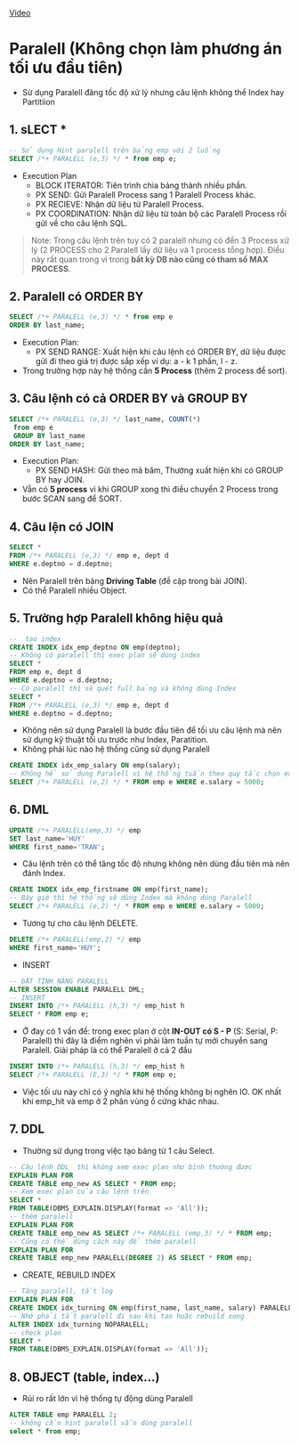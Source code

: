 [Video](https://wecommit.com.vn/courses/chuong-trinh-dao-tao-toi-uu-co-so-du-lieu-cao-cap/lesson/ky-thuat-bo-tro-04-ap-dung-khi-lam-vao-the-bi/)

# Paralell (Không chọn làm phương án tối ưu đầu tiên)

- Sử dụng Paralell đăng tốc độ xử lý nhưng câu lệnh không thể Index hay Partitiion

## 1. sLECT *

``` SQL
-- Sử dụng Hint paralell trên bảng emp với 2 luồng
SELECT /*+ PARALELL (e,3) */ * from emp e;
```

- Execution Plan
  - BLOCK ITERATOR: Tiên trình chia bảng thành nhiều phần.
  - PX SEND: Gửi Paralell Process sang 1 Paralell Process khác.
  - PX RECIEVE: Nhận dữ liệu từ Paralell Process.
  - PX COORDINATION: Nhận dữ liệu từ toàn bộ các Paralell Process rồi gửi về cho câu lệnh SQL.

>Note: Trong câu lệnh trên tuy có 2 paralell nhưng có đến 3 Process xử lý (2 PROCESS cho 2 Paralell lấy dữ liệu và 1 process tổng hợp). Điều này rất quan trong vì trong **bất kỳ DB nào cũng có tham số MAX PROCESS**.

## 2. Paralell có ORDER BY

``` SQL
SELECT /*+ PARALELL (e,3) */ * from emp e
ORDER BY last_name;
```

- Execution Plan:
  - PX SEND RANGE: Xuất hiện khi câu lệnh có ORDER BY, dữ liệu được gửi đi theo giá trị được sắp xếp ví dụ: a - k 1 phần, l - z.
- Trong trường hợp này hệ thống cần **5 Process** (thêm 2 process để sort).

## 3. Câu lệnh có cả ORDER BY và GROUP BY

``` SQL
SELECT /*+ PARALELL (e,3) */ last_name, COUNT(*)
 from emp e
 GROUP BY last_name
ORDER BY last_name;
```

- Execution Plan:
  - PX SEND HASH: Gửi theo mã băm, Thường xuất hiện khi có GROUP BY hay JOIN.
- Vẫn có **5 process** vì khi GROUP xong thì điều chuyển 2 Process trong bước SCAN sang để SORT.

## 4. Câu lện có JOIN

``` SQL
SELECT *
FROM /*+ PARALELL (e,3) */ emp e, dept d
WHERE e.deptno = d.deptno;
```

- Nên Paralell trên bảng **Driving Table** (đề cập trong bài JOIN).
- Có thể Paralell nhiều Object.

## 5. Trường hợp Paralell không hiệu quả

``` SQL
--  tạo index
CREATE INDEX idx_emp_deptno ON emp(deptno);
-- Không có paralell thì exec plan sẽ dùng index
SELECT *
FROM emp e, dept d
WHERE e.deptno = d.deptno;
-- Có paralell thì sẽ quét full bảng và không dùng Index
SELECT *
FROM /*+ PARALELL (e,3) */ emp e, dept d
WHERE e.deptno = d.deptno;
```

- Không nên sử dụng Paralell là bước đầu tiên để tối ưu câu lệnh mà nên sử dụng kỹ thuật tối ưu trước như Index, Paratition.
- Không phải lúc nào hệ thống cũng sử dụng Paralell

``` SQL
CREATE INDEX idx_emp_salary ON emp(salary);
-- Không hề sử dụng Paralell vì hệ thống tuần theo quy tắc chọn exec plan có Cost nhỏ nhất.
SELECT /*+ PARALELL (e,2) */ * FROM emp e WHERE e.salary = 5000;
```

## 6. DML

```  SQL
UPDATE /*+ PARALELL(emp,3) */ emp
SET last_name='HUY'
WHERE first_name='TRAN';
```

- Câu lệnh trên có thể tăng tốc độ nhưng không nên dùng đầu tiên mà nên đánh Index.

``` SQL
CREATE INDEX idx_emp_firstname ON emp(first_name);
-- Bây giờ thì hệ thống sẽ dùng Index mà không dùng Paralell
SELECT /*+ PARALELL (e,2) */ * FROM emp e WHERE e.salary = 5000;
```

- Tương tự cho câu lệnh DELETE.

``` SQL
DELETE /*+ PARALELL(emp,2) */ emp
WHERE first_name='HUY';
```

- INSERT

``` SQL
-- bẬT TÍNH NĂNG PARALELL
ALTER SESSION ENABLE PARALELL DML;
-- INSERT
INSERT INTO /*+ PARALELL (h,3) */ emp_hist h
SELECT * FROM emp e;
```

- Ở đay có 1 vấn đề: trong exec plan ở cột **IN-OUT có S - P** (S: Serial, P: Paralell) thì đây là điểm nghẽn vì phải làm tuần tự mới chuyển sang Paralell. Giải pháp là có thể Paralell ở cả 2 đầu

``` SQL
INSERT INTO /*+ PARALELL (h,3) */ emp_hist h
SELECT /*+ PARALELL (E,3) */ * FROM emp e;
```

- Việc tối ưu này chỉ có ý nghĩa khi hệ thống không bị nghẽn IO. OK nhất khi emp_hít và emp ở 2 phân vùng ổ cứng khác nhau.

## 7. DDL

- Thường sử dụng trong việc tạo bảng từ 1 câu Select.

``` SQL
-- Câu lệnh DDL  thì không xem exec plan như bình thường được
EXPLAIN PLAN FOR
CREATE TABLE emp_new AS SELECT * FROM emp;
-- Xem exec plan của câu lệnh trên
SELECT * 
FROM TABLE(DBMS_EXPLAIN.DISPLAY(format => 'All'));
-- thêm paralell
EXPLAIN PLAN FOR
CREATE TABLE emp_new AS SELECT /*+ PARALELL (emp,3) */ * FROM emp;
-- Cũng có thể dùng cách này để thêm paralell
EXPLAIN PLAN FOR
CREATE TABLE emp_new PARALELL(DEGREE 2) AS SELECT * FROM emp;
```

- CREATE, REBUILD INDEX

``` SQL
-- Tăng paralell, tắt log
EXPLAIN PLAN FOR
CREATE INDEX idx_turning ON emp(first_name, last_name, salary) PARALELL 2 NOLOGGING;
-- Nhớ phải tắt paralell đi sau khi tạo hoặc rebuild xong
ALTER INDEX idx_turning NOPARALELL;
-- check plan
SELECT * 
FROM TABLE(DBMS_EXPLAIN.DISPLAY(format => 'All'));

```

## 8. OBJECT (table, index...)

- Rủi ro rất lớn vì hệ thống tự động dùng Paralell

``` SQL
ALTER TABLE emp PARALELL 2;
-- không cần hint paralell vẫn dùng paralell
select * from emp;
```
